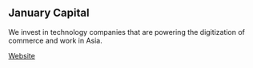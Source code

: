 ## January Capital

We invest in technology companies that are powering the digitization of commerce and work in Asia.

[Website](https://www.january.capital)

